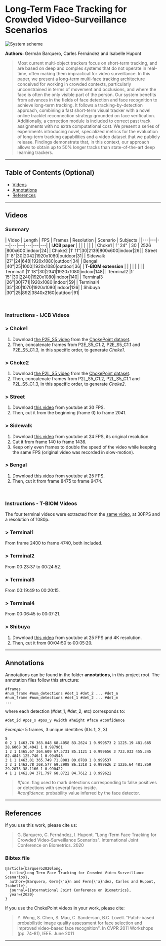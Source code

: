 
# Long-Term Face Tracking for Crowded Video-Surveillance Scenarios

![System scheme](images/system_scheme.png)

**Authors:** Germán Barquero, Carles Fernández and Isabelle Hupont

> Most current multi-object trackers focus on short-term tracking, and are based on deep and complex systems that do not operate in real-time, often making them impractical for video surveillance. In this paper, we present a long-term multi-face tracking architecture conceived for working in crowded contexts, particularly unconstrained in terms of movement and occlusions, and where the face is often the only visible part of the person. Our system benefits from advances in the fields of face detection and face recognition to achieve long-term tracking. It follows a tracking-by-detection approach, combining a fast short-term visual tracker with a novel online tracklet reconnection strategy grounded on face verification. Additionally, a correction module is included to correct past track assignments with no extra computational cost. We present a series of experiments introducing novel, specialized metrics for the evaluation of long-term tracking capabilities and a video dataset that we publicly release. Findings demonstrate that, in this context, our approach allows to obtain up to 50% longer tracks than state-of-the-art deep learning trackers.


---

## Table of Contents (Optional)


- [Videos](#Videos)
- [Annotations](#Annotations)
- [References](#Bibtex)



---

## Videos

### **Summary**

| Video | Length | FPS | Frames | Resolution | Scenario | Subjects |
|---|---|---|---|---|---|---|---|
| **IJCB paper** |   |   |   |   |   |   |
| Choke1 | 1' 24" | 30 | 2526 |800x600|indoor|24|
| Choke2 |1' 11"|30|2139|800x600|indoor|26|
| Street |1' 8"|30|2042|1920x1080|outdoor|31|
| Sidewalk |27"|24|648|1920x1080|outdoor|34|
| Bengal |40"|25|1000|1920x1080|outdoor|36|
| **T-BIOM extension** |   |   |   |   |   |   |
| Terminal1 |1' 18"|30|2341|1920x1080|indoor|148|
| Terminal2 |1' 15"|30|2240|1920x1080|indoor|140|
| Terminal3 |26"|30|771|1920x1080|indoor|59|
| Terminal4 |35"|30|1070|1920x1080|indoor|126|
| Shibuya |30"|25|892|3840x2160|outdoor|91|

<br>

### **Instructions - IJCB Videos**

### > Choke1
1) Download <a href="https://zenodo.org/record/815657/files/P2E_S5.tar.xz" target="_blank">the P2E_S5 video</a> from the <a href="http://arma.sourceforge.net/chokepoint/" target="_blank">ChokePoint dataset</a>.
2) Then, concatenate frames from P2E_S5_C1.2, P2E_S5_C1.1 and P2E_S5_C1.3, in this specific order, to generate <i>Choke1</i>.


### >  Choke2
1) Download <a href="https://zenodo.org/record/815657/files/P2L_S5.tar.xz" target="_blank">the P2L_S5 video</a> from the <a href="http://arma.sourceforge.net/chokepoint/" target="_blank">ChokePoint dataset</a>.
2) Then, concatenate frames from P2L_S5_C1.2, P2L_S5_C1.1 and P2L_S5_C1.3, in this specific order, to generate <i>Choke2</i>.


### >  Street
1) Download <a href="https://www.youtube.com/watch?v=6NBwbKMyzEE" target="_blank">this video</a> from youtube at 30 FPS.
2) Then, cut it from the beginning (frame 0) to frame 2041.


### >  Sidewalk
1) Download <a href="https://www.youtube.com/watch?v=UgUC_IY7rMw" target="_blank">this video</a> from youtube at 24 FPS, its original resolution.
2) Cut it from frame 140 to frame 1436.
3) Keep only even frames to double the speed of the video while keeping the same FPS (original video was recorded in slow-motion).


### >  Bengal
1) Download <a href="https://www.youtube.com/watch?v=oMJyrvHSGqY" target="_blank">this video</a> from youtube at 25 FPS.
2) Then, cut it from frame 8475 to frame 9474.

<br>

### **Instructions - T-BIOM Videos**

The four terminal videos were extracted from the <a href="https://www.youtube.com/watch?v=SqZWZTu1veA" target="_blank">same video</a>, at 30FPS and a resolution of 1080p.

### >  Terminal1
From frame 2400 to frame 4740, both included.

### >  Terminal2
From 00:23:37 to 00:24:52.

### >  Terminal3
From 00:19:49 to 00:20:15.

### >  Terminal4
From 00:06:45 to 00:07:21.


### >  Shibuya
1) Download <a href="https://www.youtube.com/watch?v=8ig8yLeV5dU" target="_blank">this video</a> from youtube at 25 FPS and 4K resolution.
2) Then, cut it from 00:04:50 to 00:05:20.
---

## Annotations
Annotations can be found in the folder <b>annotations</b>, in this project root. The annotation files follow this structure:

```
#frames
#num_frame #num_detections #det_1 #det_2 ... #det_n
#num_frame #num_detections #det_1 #det_2 ... #det_m
...
```
where each detection (#det_1, #det_2, etc) corresponds to:
```
#det_id #pos_x #pos_y #width #height #face #confidence
```

*Example:* 5 frames, 3 unique identities (IDs 1, 2, 3)
```
5
0 2 1 1463.76 363.048 68.4058 83.2624 1 0.999573 2 1225.19 481.665 28.6068 36.4942 1 0.987961
1 2 1 1465.67 364.609 67.5731 85.1121 1 0.999656 3 723.033 455.345 82.4843 125.746 1 0.994548 
2 1 1 1463.81 365.749 71.8081 89.0789 1 0.999537
3 2 1 1462.78 368.577 69.2908 86.1318 1 0.999626 2 1226.64 481.859 29.2073 38.1166 1 0.990422
4 1 1 1462.84 371.797 68.8722 84.7612 1 0.999622
```
> <i>#face</i>: flag used to mark detections corresponding to false positives or detections with several faces inside.<br>
> <i>#confidence</i>: probability value inferred by the face detector.


---

## References

If you use this work, please cite us:

> G. Barquero, C. Fernández, I. Hupont. "Long-Term Face Tracking for Crowded Video-Surveillance Scenarios". International Joint Conference on Biometrics. 2020

### Bibtex file
```
@article{barquero2020long,
  title={Long-Term Face Tracking for Crowded Video-Surveillance Scenarios},
  author={Barquero, Germ{\'a}n and Fern{\'a}ndez, Carles and Hupont, Isabelle},
  journal={International Joint Conference on Biometrics},
  year={2020}
}
```
If you use the ChokePoint videos in your work, please cite:


> Y. Wong, S. Chen, S. Mau, C. Sanderson, B.C. Lovell. "Patch-based probabilistic image quality assessment for face selection and improved video-based face recognition". In CVPR 2011 Workshops (pp. 74-81), IEEE. June 2011
---


